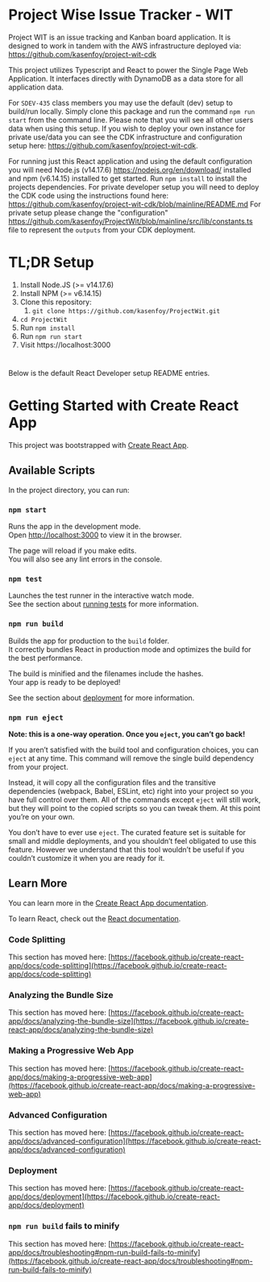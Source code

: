 # Project Wise Issue Tracker - WIT

Project WIT is an issue tracking and Kanban board application. 
It is designed to work in tandem with the AWS infrastructure deployed via: https://github.com/kasenfoy/project-wit-cdk

This project utilizes Typescript and React to power the Single Page Web Application. It interfaces directly with DynamoDB as a data store for all application data. 

For ```SDEV-435``` class members you may use the default (dev) setup to build/run locally. Simply clone this package and run the command ```npm run start``` from the command line. Please note that you will see all other users data when using this setup. If you wish to deploy your own instance for private use/data you can see the CDK infrastructure and configuration setup here: https://github.com/kasenfoy/project-wit-cdk. 

For running just this React application and using the default configuration you will need Node.js (v14.17.6) https://nodejs.org/en/download/ installed and npm (v6.14.15) installed to get started. Run ```npm install``` to install the projects dependencies.
For private developer setup you will need to deploy the CDK code using the instructions found here: https://github.com/kasenfoy/project-wit-cdk/blob/mainline/README.md 
For private setup please change the "configuration" https://github.com/kasenfoy/ProjectWit/blob/mainline/src/lib/constants.ts file to represent the ```outputs``` from your CDK deployment.  

# TL;DR Setup
1. Install Node.JS (>= v14.17.6)
2. Install NPM (>= v6.14.15)
3. Clone this repository:
   1. ```git clone https://github.com/kasenfoy/ProjectWit.git```
4. ```cd ProjectWit```
5. Run ```npm install```
6. Run ```npm run start```
7. Visit https://localhost:3000 

# 
Below is the default React Developer setup README entries. 

# Getting Started with Create React App

This project was bootstrapped with [Create React App](https://github.com/facebook/create-react-app).

## Available Scripts

In the project directory, you can run:

### `npm start`

Runs the app in the development mode.\
Open [http://localhost:3000](http://localhost:3000) to view it in the browser.

The page will reload if you make edits.\
You will also see any lint errors in the console.

### `npm test`

Launches the test runner in the interactive watch mode.\
See the section about [running tests](https://facebook.github.io/create-react-app/docs/running-tests) for more information.

### `npm run build`

Builds the app for production to the `build` folder.\
It correctly bundles React in production mode and optimizes the build for the best performance.

The build is minified and the filenames include the hashes.\
Your app is ready to be deployed!

See the section about [deployment](https://facebook.github.io/create-react-app/docs/deployment) for more information.

### `npm run eject`

**Note: this is a one-way operation. Once you `eject`, you can’t go back!**

If you aren’t satisfied with the build tool and configuration choices, you can `eject` at any time. This command will remove the single build dependency from your project.

Instead, it will copy all the configuration files and the transitive dependencies (webpack, Babel, ESLint, etc) right into your project so you have full control over them. All of the commands except `eject` will still work, but they will point to the copied scripts so you can tweak them. At this point you’re on your own.

You don’t have to ever use `eject`. The curated feature set is suitable for small and middle deployments, and you shouldn’t feel obligated to use this feature. However we understand that this tool wouldn’t be useful if you couldn’t customize it when you are ready for it.

## Learn More

You can learn more in the [Create React App documentation](https://facebook.github.io/create-react-app/docs/getting-started).

To learn React, check out the [React documentation](https://reactjs.org/).

### Code Splitting

This section has moved here: [https://facebook.github.io/create-react-app/docs/code-splitting](https://facebook.github.io/create-react-app/docs/code-splitting)

### Analyzing the Bundle Size

This section has moved here: [https://facebook.github.io/create-react-app/docs/analyzing-the-bundle-size](https://facebook.github.io/create-react-app/docs/analyzing-the-bundle-size)

### Making a Progressive Web App

This section has moved here: [https://facebook.github.io/create-react-app/docs/making-a-progressive-web-app](https://facebook.github.io/create-react-app/docs/making-a-progressive-web-app)

### Advanced Configuration

This section has moved here: [https://facebook.github.io/create-react-app/docs/advanced-configuration](https://facebook.github.io/create-react-app/docs/advanced-configuration)

### Deployment

This section has moved here: [https://facebook.github.io/create-react-app/docs/deployment](https://facebook.github.io/create-react-app/docs/deployment)

### `npm run build` fails to minify

This section has moved here: [https://facebook.github.io/create-react-app/docs/troubleshooting#npm-run-build-fails-to-minify](https://facebook.github.io/create-react-app/docs/troubleshooting#npm-run-build-fails-to-minify)
